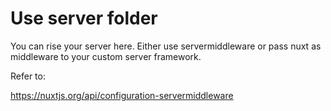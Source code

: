 # Use server folder

You can rise your server here. Either use servermiddleware or pass nuxt as middleware to your custom server framework.

Refer to:

https://nuxtjs.org/api/configuration-servermiddleware

